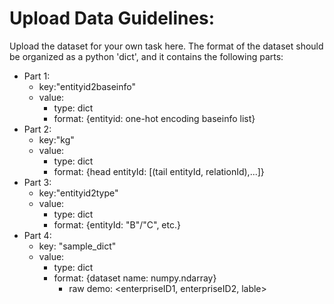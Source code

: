 # Upload Data Guidelines:
Upload the dataset for your own task here. The format of the dataset should be organized as a python 'dict', and it contains the following parts:
+ Part 1:
    + key:"entityid2baseinfo"
    + value:
        + type: dict
        + format: {entityid: one-hot encoding baseinfo list}
+ Part 2:
    + key:"kg"
    + value:
        + type: dict
        + format: {head entityId: [(tail entityId, relationId),...]}
+ Part 3:
    + key:"entityid2type"
    + value:
        + type: dict
        + format: {entityId: "B"/"C", etc.}
+ Part 4:
    + key: "sample_dict"
    + value:
        + type: dict
        + format: {dataset name: numpy.ndarray}
           +  raw demo: <enterpriseID1, enterpriseID2, lable>
